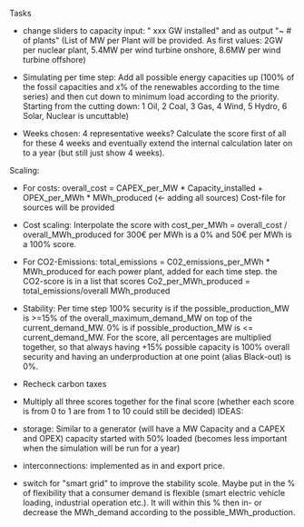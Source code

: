 Tasks

- change sliders to capacity input: " xxx GW installed" and as output "~ # of plants"
    (List of MW per Plant will be provided. As first values: 2GW per nuclear plant, 5.4MW per wind turbine onshore, 8.6MW per wind turbine offshore)

- Simulating per time step: Add all possible energy capacities up (100% of the fossil capacities and x% of the renewables according to the time series) and then cut down to minimum load according to the priority. Starting from the cutting down: 1 Oil, 2 Coal, 3 Gas, 4 Wind, 5 Hydro, 6 Solar, Nuclear is uncuttable)

- Weeks chosen: 4 representative weeks? Calculate the score first of all for these 4 weeks and eventually extend the internal calculation later on to a year (but still just show 4 weeks).

Scaling:
- For costs: overall_cost = CAPEX_per_MW * Capacity_installed + OPEX_per_MWh * MWh_produced (<- adding all sources)
              Cost-file for sources will be provided
- Cost scaling: Interpolate the score with cost_per_MWh = overall_cost / overall_MWh_produced for 300€ per MWh is a 0% and 50€ per MWh is a 100% score.

- For CO2-Emissions: total_emissions = C02_emissions_per_MWh * MWh_produced for each power plant, added for each time step. 
   the CO2-score is in a list that scores Co2_per_MWh_produced = total_emissions/overall MWh_produced

- Stability: Per time step 100% security is if the possible_production_MW is >=15% of the overall_maximum_demand_MW on top of the current_demand_MW. 0% is if possible_production_MW is <= current_demand_MW. For the score, all percentages are multiplied together, so that always having +15% possible capacity is 100% overall security and having an underproduction at one point (alias Black-out) is 0%.

- Recheck carbon taxes

- Multiply all three scores together for the final score (whether each score is from 0 to 1 are from 1 to 10 could still be decided)
IDEAS:
- storage: Similar to a generator (will have a MW Capacity and a CAPEX and OPEX) capacity started with 50% loaded (becomes less important when the simulation will be run for a year)
- interconnections: implemented as in and export price.
- switch for "smart grid" to improve the stability scole. Maybe put in the % of flexibility that a consumer demand is flexible (smart electric vehicle loading, industrial operation etc.). It will within this % then in- or decrease the MWh_demand according to the possible_MWh_production.
